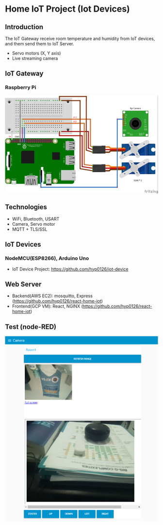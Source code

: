 # Home IoT Project (Iot Devices)

## Introduction
The IoT Gateway receive room temperature and humidity from IoT devices, and them send them to IoT Server.<br/>
* Servo motors (X, Y axis)<br/>
* Live streaming camera<br/>

## IoT Gateway
### Raspberry Pi
<p align="center">
<img src="https://github.com/hyp0126/Iot-gateway-rpi/blob/main/RPI_CAM_SG90_2.jpg?raw=true" width="700" />
</p>

## Technologies
* WiFi, Bluetooth, USART<br/>
* Camera, Servo motor<br/>
* MQTT + TLS/SSL

## IoT Devices
### NodeMCU(ESP8266), Arduino Uno
* IoT Device Project: https://github.com/hyp0126/iot-device

## Web Server
* Backend(AWS EC2): mosquitto, Express (https://github.com/hyp0126/react-home-iot)<br/>
* Frontend(GCP VM): React, NGINX (https://github.com/hyp0126/react-home-iot)<br/>

## Test (node-RED)
<p align="center">
<img src="https://github.com/hyp0126/Iot-gateway-rpi/blob/main/node-RED/node-RED.png?raw=true" width="700" />
</p>
